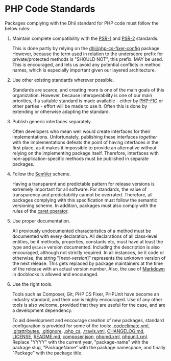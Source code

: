 # PHP Code Standards
Packages complying with the Dhii standard for PHP code must follow the below
rules:

1.  Maintain complete compatibility with the [PSR-1] and [PSR-2] standards.

    This is done partly by relying on the [dhii/php-cs-fixer-config] package.
    However, because the term [used][psr-2-properties] in relation to the
    underscore prefix for private/protected methods is "SHOULD NOT", this prefix.
    MAY be used. This is encouraged, and lets us avoid any potential conflicts
    in method names, which is especially important given our layered
    architecture.

2.  Use other existing standards wherever possible.

    Standards are scarce, and creating more is one of the main goals of this
    organization. However, because interoperability is one of our main
    priorities, if a suitable standard is made available - either by [PHP-FIG]
    or other parties - effort will be made to use it. Often this is done by
    extending or otherwise adapting the standard.

3.  Publish generic interfaces separately.

    Often developers who mean well would create interfaces for their
    implementations. Unfortunately, publishing these interfaces _together_
    with the implementations defeats the point of having interfaces in the
    first place, as it makes it impossible to provide an alternative without
    relying on the implementing package itself. Therefore, interfaces with
    non-application-specific methods must be published in separate packages.

4.  Follow the [SemVer] scheme.

    Having a transparent and predictable pattern for release versions is
    extremely important for all software. For standards, the value of
    transparency and predictability cannot be overrated. Therefore, all
    packages complying with this specification must follow the semantic
    versioning scheme. In addition, packages must also comply with the rules
    of the [caret operator][caret-operator].

5.  Use proper documentation.

    All previously undocumented characteristics of a method must be documented
    with every declaration. All declarations of all class-level entities,
    be it methods, properties, constants etc, must have at least the type
    and `@since` version documented. Including the description is also
    encouraged, although not strictly required. In all instances, be it
    code or otherwise, the string "\[*next-version*\]" represents the unknown
    version of the next release. This gets replaced by package maintainers
    at the time of the release with an actual version number. Also, the use of
    [Markdown] in docblocks is allowed and encouraged.

6.  Use the right tools.

    Tools such as Composer, Git, PHP CS Fixer, PHPUnit have become an industry
    standard, and their use is highly encouraged. Use of any other tools
    is also welcome, provided that they are useful for the case, and are
    a development dependency.

    To aid development and encourage creation of
    new packages, standard configuration is provided for some of the tools:
    [.codeclimate.yml], [.gitattributes], [.gitignore], [.php_cs], [.travis.yml],
    [CHANGELOG.md], [LICENSE], [README.md], [composer.json], [phpmd.xml], [phpunit.xml].
    Replace "YYYY" with the current year, "package-name" with the package slug,
    "PackageName" with the package namespace, and finally "Package" with the
    package title.




[SemVer]:                   http://semver.org/
[PHP-FIG]:                  http://www.php-fig.org
[PSR-1]:                    http://www.php-fig.org/psr/psr-1/
[PSR-2]:                    http://www.php-fig.org/psr/psr-2/
[psr-2-properties]:         http://www.php-fig.org/psr/psr-2/#properties
[caret-operator]:           https://getcomposer.org/doc/articles/versions.md#caret
[Markdown]:                 https://daringfireball.net/projects/markdown/syntax

[dhii/php-cs-fixer-config]: https://packagist.org/packages/dhii/php-cs-fixer-config

[.codeclimate.yml]:         ../configs/.codeclimate.yml
[.gitattributes]:           ../configs/.gitattributes
[.gitignore]:               ../configs/.gitignore
[.php_cs]:                  ../configs/.php_cs
[.travis.yml]:              ../configs/.travis.yml
[CHANGELOG.md]:             ../configs/CHANGELOG.md
[LICENSE]:                  ../configs/LICENSE
[README.md]:                ../configs/README.md
[composer.json]:            ../configs/composer.json
[phpmd.xml]:                ../configs/phpmd.xml
[phpunit.xml]:              ../configs/phpunit.xml

